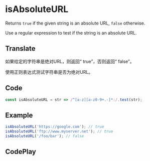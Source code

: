# isAbsoluteURL

Returns `true` if the given string is an absolute URL, `false` otherwise.

Use a regular expression to test if the string is an absolute URL.

## Translate

如果给定的字符串是绝对URL，则返回“ true”，否则返回“ false”。

使用正则表达式测试字符串是否为绝对URL。

## Code

```js
const isAbsoluteURL = str => /^[a-z][a-z0-9+.-]*:/.test(str);
```

## Example

```js
isAbsoluteURL('https://google.com'); // true
isAbsoluteURL('ftp://www.myserver.net'); // true
isAbsoluteURL('/foo/bar'); // false
```

## CodePlay

<template>
  <code-play codeplay-id="" />
</template>

